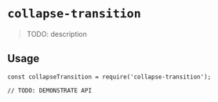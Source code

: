 # `collapse-transition`

> TODO: description

## Usage

```
const collapseTransition = require('collapse-transition');

// TODO: DEMONSTRATE API
```
